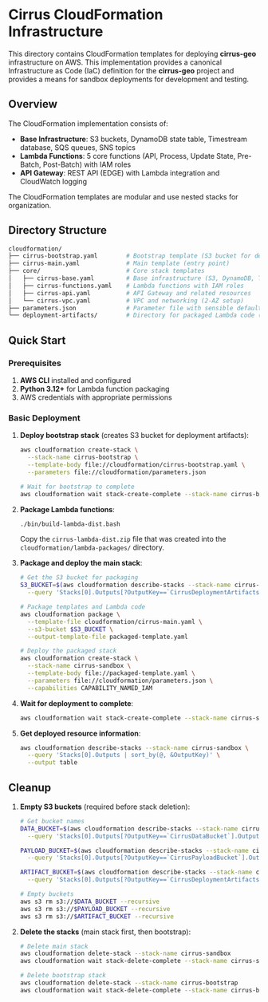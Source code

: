 # Cirrus CloudFormation Infrastructure

This directory contains CloudFormation templates for deploying **cirrus-geo**
infrastructure on AWS. This implementation provides a canonical Infrastructure as Code
(IaC) definition for the **cirrus-geo** project and provides a means for sandbox
deployments for development and testing.

## Overview

The CloudFormation implementation consists of:

- **Base Infrastructure**: S3 buckets, DynamoDB state table, Timestream database, SQS
  queues, SNS topics
- **Lambda Functions**: 5 core functions (API, Process, Update State, Pre-Batch,
  Post-Batch) with IAM roles
- **API Gateway**: REST API (EDGE) with Lambda integration and CloudWatch logging

The CloudFormation templates are modular and use nested stacks for organization.

## Directory Structure

```bash
cloudformation/
├── cirrus-bootstrap.yaml        # Bootstrap template (S3 bucket for deployment artifacts)
├── cirrus-main.yaml             # Main template (entry point)
├── core/                        # Core stack templates
│   ├── cirrus-base.yaml         # Base infrastructure (S3, DynamoDB, Timestream, SQS, SNS)
│   ├── cirrus-functions.yaml    # Lambda functions with IAM roles
│   ├── cirrus-api.yaml          # API Gateway and related resources
│   └── cirrus-vpc.yaml          # VPC and networking (2-AZ setup)
├── parameters.json              # Parameter file with sensible defaults
└── deployment-artifacts/        # Directory for packaged Lambda code (created by build script)
```

## Quick Start

### Prerequisites

1. **AWS CLI** installed and configured
2. **Python 3.12+** for Lambda function packaging
3. AWS credentials with appropriate permissions

### Basic Deployment

1. **Deploy bootstrap stack** (creates S3 bucket for deployment artifacts):

   ```bash
   aws cloudformation create-stack \
     --stack-name cirrus-bootstrap \
     --template-body file://cloudformation/cirrus-bootstrap.yaml \
     --parameters file://cloudformation/parameters.json

   # Wait for bootstrap to complete
   aws cloudformation wait stack-create-complete --stack-name cirrus-bootstrap
   ```

2. **Package Lambda functions**:

   ```bash
   ./bin/build-lambda-dist.bash
   ```

   Copy the `cirrus-lambda-dist.zip` file that was created into the
   `cloudformation/lambda-packages/` directory.

3. **Package and deploy the main stack**:

   ```bash
   # Get the S3 bucket for packaging
   S3_BUCKET=$(aws cloudformation describe-stacks --stack-name cirrus-bootstrap \
     --query 'Stacks[0].Outputs[?OutputKey==`CirrusDeploymentArtifactsBucket`].OutputValue' --output text)

   # Package templates and Lambda code
   aws cloudformation package \
     --template-file cloudformation/cirrus-main.yaml \
     --s3-bucket $S3_BUCKET \
     --output-template-file packaged-template.yaml

   # Deploy the packaged stack
   aws cloudformation create-stack \
     --stack-name cirrus-sandbox \
     --template-body file://packaged-template.yaml \
     --parameters file://cloudformation/parameters.json \
     --capabilities CAPABILITY_NAMED_IAM
   ```

4. **Wait for deployment to complete**:

   ```bash
   aws cloudformation wait stack-create-complete --stack-name cirrus-sandbox
   ```

5. **Get deployed resource information**:

   ```bash
   aws cloudformation describe-stacks --stack-name cirrus-sandbox \
     --query 'Stacks[0].Outputs | sort_by(@, &OutputKey)' \
     --output table
   ```

## Cleanup

1. **Empty S3 buckets** (required before stack deletion):

   ```bash
   # Get bucket names
   DATA_BUCKET=$(aws cloudformation describe-stacks --stack-name cirrus-sandbox \
     --query 'Stacks[0].Outputs[?OutputKey==`CirrusDataBucket`].OutputValue' --output text)

   PAYLOAD_BUCKET=$(aws cloudformation describe-stacks --stack-name cirrus-sandbox \
     --query 'Stacks[0].Outputs[?OutputKey==`CirrusPayloadBucket`].OutputValue' --output text)

   ARTIFACT_BUCKET=$(aws cloudformation describe-stacks --stack-name cirrus-bootstrap \
     --query 'Stacks[0].Outputs[?OutputKey==`CirrusDeploymentArtifactsBucket`].OutputValue' --output text)

   # Empty buckets
   aws s3 rm s3://$DATA_BUCKET --recursive
   aws s3 rm s3://$PAYLOAD_BUCKET --recursive
   aws s3 rm s3://$ARTIFACT_BUCKET --recursive
   ```

2. **Delete the stacks** (main stack first, then bootstrap):

   ```bash
   # Delete main stack
   aws cloudformation delete-stack --stack-name cirrus-sandbox
   aws cloudformation wait stack-delete-complete --stack-name cirrus-sandbox

   # Delete bootstrap stack
   aws cloudformation delete-stack --stack-name cirrus-bootstrap
   aws cloudformation wait stack-delete-complete --stack-name cirrus-bootstrap
   ```
